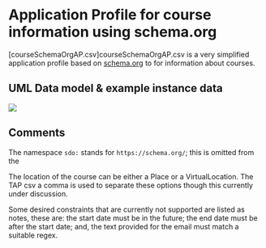 # Application Profile for course information using schema.org

[courseSchemaOrgAP.csv]courseSchemaOrgAP.csv is a very simplified application profile based on [schema.org](https://schema.org/CourseInstance) to for information about courses. 

## UML Data model & example instance data

![](UMLModel+Instance)


## Comments

The namespace `sdo:` stands for `https://schema.org/`; this is omitted from the 

The location of the course can be either a Place or a VirtualLocation. The TAP csv a comma is used to separate these options though this currently under discussion.

Some desired constraints that are currently not supported are listed as notes, these are: the start date must be in the future; the end date must be after the start date; and, the text provided for the email must match a suitable regex.